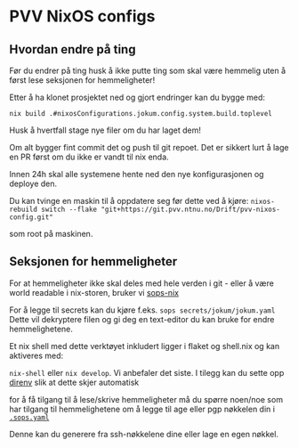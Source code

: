 # PVV NixOS configs

## Hvordan endre på ting

Før du endrer på ting husk å ikke putte ting som skal være hemmelig uten å først lese seksjonen for hemmeligheter!

Etter å ha klonet prosjektet ned og gjort endringer kan du bygge med:

`nix build .#nixosConfigurations.jokum.config.system.build.toplevel`

Husk å hvertfall stage nye filer om du har laget dem!

Om alt bygger fint commit det og push til git repoet.
Det er sikkert lurt å lage en PR først om du ikke er vandt til nix enda.

Innen 24h skal alle systemene hente ned den nye konfigurasjonen og deploye den.

Du kan tvinge en maskin til å oppdatere seg før dette ved å kjøre:
`nixos-rebuild switch --flake "git+https://git.pvv.ntnu.no/Drift/pvv-nixos-config.git"`

som root på maskinen.

## Seksjonen for hemmeligheter

For at hemmeligheter ikke skal deles med hele verden i git - eller å være world
readable i nix-storen, bruker vi [sops-nix](https://github.com/Mic92/sops-nix)

For å legge til secrets kan du kjøre f.eks. `sops secrets/jokum/jokum.yaml`
Dette vil dekryptere filen og gi deg en text-editor du kan bruke for endre hemmelighetene.

Et nix shell med dette verktøyet inkludert ligger i flaket og shell.nix og kan aktiveres med:

`nix-shell` eller `nix develop`. Vi anbefaler det siste.
I tilegg kan du sette opp [direnv](https://direnv.net/) slik at dette skjer automatisk

for å få tilgang til å lese/skrive hemmeligheter må du spørre noen/noe som har tilgang til hemmelighetene
om å legge til age eller pgp nøkkelen din i [`.sops.yaml`](https://git.pvv.ntnu.no/Drift/pvv-nixos-config/src/main/.sops.yaml)

Denne kan du generere fra ssh-nøkkelene dine eller lage en egen nøkkel.
